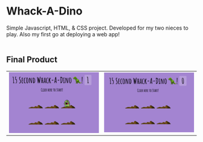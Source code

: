 # Whack-A-Dino

Simple Javascript, HTML, & CSS project. Developed for my two nieces to play. Also my first go at deploying a web app!
<br></br>

## Final Product

<table>
  <tr>  
    <td><img src="https://github.com/k-henningson/Whack-A-Dino/blob/main/docs/InPlay.png?raw=true"></td>
    <td><img src="https://github.com/k-henningson/Whack-A-Dino/blob/main/docs/Start.png?raw=true"></td>
  </tr>
</table>
